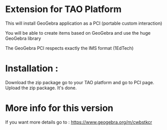 # Extension for TAO Platform
This will install GeoGebra application as a PCI (portable custom interaction)

You will be able to create items based on GeoGebra and use the huge GeoGebra library

The GeoGebra PCI respects exactly the IMS format (1EdTech)

# Installation :
Download the zip package go to your TAO platform and go to PCI page. Upload the zip package. It's done.

# More info for this version
If you want more details go to : https://www.geogebra.org/m/cwbstkcr
